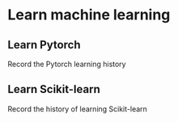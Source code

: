 # Learn machine learning
## Learn Pytorch
Record the Pytorch learning history
## Learn Scikit-learn
Record the history of learning Scikit-learn
